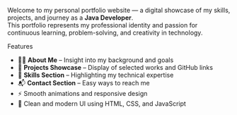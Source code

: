 Welcome to my personal portfolio website — a digital showcase of my skills, projects, and journey as a **Java Developer**.  
This portfolio represents my professional identity and passion for continuous learning, problem-solving, and creativity in technology.

Features

- 🧑‍💻 **About Me** – Insight into my background and goals  
- 💼 **Projects Showcase** – Display of selected works and GitHub links  
- 🧠 **Skills Section** – Highlighting my technical expertise  
- 📬 **Contact Section** – Easy ways to reach me  
- ⚡ Smooth animations and responsive design  
- 🎨 Clean and modern UI using HTML, CSS, and JavaScript  
